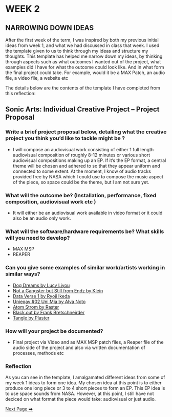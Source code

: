 # WEEK 2
## NARROWING DOWN IDEAS

After the first week of the term, I was inspired by both my previous initial ideas from week 1, and what we had discussed in class that week. I used the template given to us to think through my ideas and structure my thoughts. This template has helped me narrow down my ideas, by thinking through aspects such as what outcomes I wanted out of the project, what examples did I have for what the outcome could look like. And in what form the final project could take. For example, would it be a MAX Patch, an audio file, a video file, a website etc 

The details below are the contents of the template I have completed from this reflection:

## Sonic Arts: Individual Creative Project – Project Proposal

### Write a brief project proposal below, detailing what the creative project you think you’d like to tackle might be ?
   
- I will compose an audiovisual work consisting of either 1 full length audiovisual composition of roughly 8-12 minutes or various short audiovisual compositions making up an EP.  If it’s the EP format, a central theme will be chosen and adhered to so that they appear uniform and connected to some extent.  At the moment, I know of audio tracks provided free by NASA which I could use to compose the music aspect of the piece, so space could be the theme, but I am not sure yet.

### What will the outcome be? (Installation, performance, fixed composition, audiovisual work etc ) 
   
- It will either be an audiovisual work available in video format or it could also be an audio only work. 

### What will the software/hardware requirements be?  What skills will you need to develop?
   
- MAX MSP 
- REAPER 

### Can you give some examples of similar work/artists working in similar ways?
   
- [Dog Dreams by Lucy Liyou](https://www.youtube.com/watch?v=3mHxW46Hgr4&list=OLAK5uy_k4LFDBnV6X9Oj0nJfjOaVtkjvVbRbzS78&ab_channel=LucyLiyou-Topic)
- [Not a Gangster but Still from Endz by Klein](https://www.youtube.com/watch?v=198pMivrpPY&ab_channel=Klein-Topic)
- [Data Verse 1 by Ryoji Ikeda](https://www.youtube.com/watch?v=S-vSFDZGfF4&ab_channel=akiraburiburi)
- [Unieqav #02 Uni Mia by Alva Noto](https://www.youtube.com/watch?v=--mL1-6wxBQ&list=RDEM4tzZIgd_sXWA_3KR3P_PMA&start_radio=1&ab_channel=AlvaNoto)
- [Atom Strom by Raster](https://www.youtube.com/watch?v=RpAl3ih5BmA&list=RDEMCC0fZm5qRrK3AaFTRNHhIQ&index=10&ab_channel=raster)
- [Black.out by Frank Bretschneirder ](https://www.youtube.com/watch?v=fplJyKfGc3o&list=RDEMCC0fZm5qRrK3AaFTRNHhIQ&index=15&ab_channel=raster)
- [Tangle by Plaster](https://www.youtube.com/watch?v=AGBHKMFkHnk&list=RDEMCC0fZm5qRrK3AaFTRNHhIQ&index=37&ab_channel=%5Baudioreact%E2%80%A2lab%5D)

### How will your project be documented?
    
- Final project via Video and as MAX MSP patch files, a Reaper file of the audio side of the project and also via written documentation of processes, methods etc

### Reflection
   
As you can see in the template, I amalgamated different ideas from some of my week 1 ideas to form one idea. My chosen idea at this point is to either produce one long piece or 3 to 4 short pieces to form an EP. This EP idea is to use space sounds from NASA. However, at this point, I still have not deciced on what format the piece would take: audiovisual or just audio. 

  [Next Page ⮕](https://2504822k.github.io/mysonicartsdocumentation.io/Week3.html)
